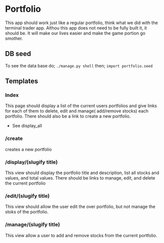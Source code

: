 # Portfolio
This app should work just like a regular portfolio, think what we did with the terminal trader app. Althou this app does not need to be fully built it, it should be. It will make our lives easier and make the game portion go smother.

## DB seed

To see the data base do;
`./manage.py shell`
then;
`import portfolio.seed`

## Templates

### Index
  This page should display a list of the current users portfolios and give links for each of them to delete, edit and manage( add/remove stocks) each portfolio. There should also be a link to create a new portfolio.
  * See display_all

### /create
  creates a new portfolio

### /display/(slugify title)
  This view should display the portfolio title and description, list all stocks and values, and total values. There should be links to manage, edit, and delete the current portfolio
  
### /edit/(slugify title)
  This view should allow the user edit the over portfolio, but not manage the stoks of the portfolio.
  
### /manage/(slugify title)
  This view allow a user to add and remove stocks from the current portfolio.

